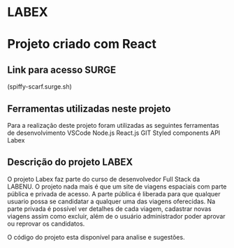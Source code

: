 # LABEX

# Projeto criado com React

## Link para acesso SURGE

(spiffy-scarf.surge.sh)

## Ferramentas utilizadas neste projeto

Para a realização deste projeto foram utilizadas as seguintes ferramentas de desenvolvimento
VSCode
Node.js
React.js
GIT
Styled components
API Labex

## Descrição do projeto LABEX

O projeto Labex faz parte do curso de desenvolvedor Full Stack da LABENU. O projeto nada mais é que um site
de viagens espaciais com parte pública e privada de acesso. A parte pública é liberada para que qualquer usuario possa se candidatar a qualquer uma das viagens oferecidas. Na parte privada é possível ver detalhes de cada viagem, cadastrar novas viagens assim como excluir, além de o usuário administrador poder aprovar ou reprovar os candidatos.

O código do projeto esta disponível  para analise e sugestões.

